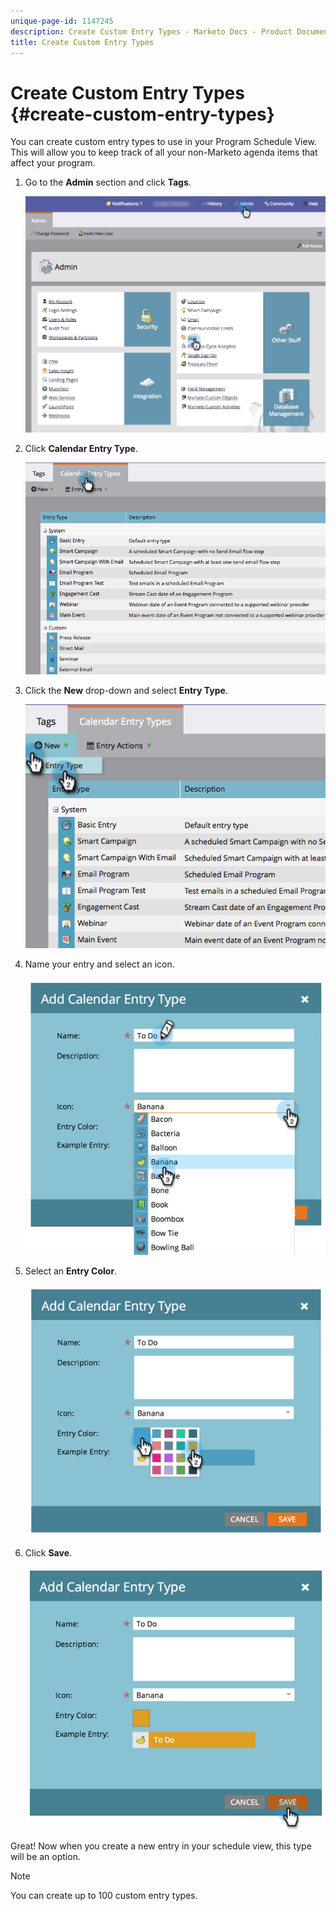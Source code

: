 ```yaml
---
unique-page-id: 1147245
description: Create Custom Entry Types - Marketo Docs - Product Documentation
title: Create Custom Entry Types
---
```


# Create Custom Entry Types {#create-custom-entry-types}

You can create custom entry types to use in your Program Schedule View. This will allow you to keep track of all your non-Marketo agenda items that affect your program.

1. Go to the **Admin** section and click **Tags**.

   ![](assets/admintags.png)

1. Click **Calendar Entry Type**.

   ![](assets/image2014-9-15-15-3a41-3a33.png)

1. Click the **New** drop-down and select **Entry Type**.

   ![](assets/image2014-9-15-15-3a41-3a58.png)

1. Name your entry and select an icon.

   ![](assets/image2014-9-15-16-3a11-3a24.png)

1. Select an **Entry Color**.

   ![](assets/image2014-9-15-16-3a3-3a55.png)

1. Click **Save**.

   ![](assets/image2014-9-15-16-3a4-3a14.png)

Great! Now when you create a new entry in your schedule view, this type will be an option.

>[!NOTE]
>
>You can create up to 100 custom entry types.


